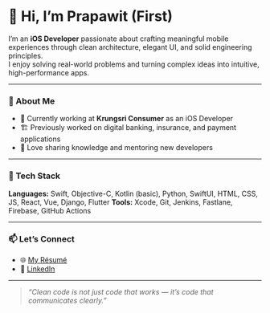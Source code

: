 # 👋 Hi, I’m Prapawit (First)

I’m an **iOS Developer** passionate about crafting meaningful mobile experiences through clean architecture, elegant UI, and solid engineering principles.  
I enjoy solving real-world problems and turning complex ideas into intuitive, high-performance apps.

---

### 🚀 About Me
- 💼 Currently working at **Krungsri Consumer** as an iOS Developer  
- 🏗 Previously worked on digital banking, insurance, and payment applications  
- 💬 Love sharing knowledge and mentoring new developers  

---

### 🧰 Tech Stack
**Languages:** Swift, Objective-C, Kotlin (basic), Python, SwiftUI, HTML, CSS, JS, React, Vue, Django, Flutter
**Tools:** Xcode, Git, Jenkins, Fastlane, Firebase, GitHub Actions  

---

### 📫 Let’s Connect
- 🌐 [My Résumé](https://prapawity.github.io/resume)  
- 💼 [LinkedIn](https://www.linkedin.com/in/prapawit-patthasirivichot)   

---

> _“Clean code is not just code that works — it’s code that communicates clearly.”_
